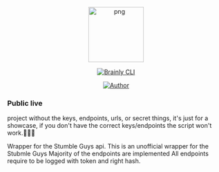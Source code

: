 <p align="center">
<img src="https://avatars.githubusercontent.com/u/69166890?s=400&u=e7016cb6ef729cd1f6c672fa55ab305b6f04ed14&v=4" alt="png" width="128" height="128"/>
</p>
<p align="center">
<a href="#"><img title="Brainly CLI" src="https://img.shields.io/badge/Backend Exploit-green?colorA=%23ff0000&colorB=%23017e40&style=for-the-badge"></a>
</p>
<p align="center">
<a href="https://github.com/xDaswx"><img title="Author" src="https://img.shields.io/badge/Author-xDaswx-red.svg?style=for-the-badge&logo=github"></a>
</p>

### Public live
project without the keys, endpoints, urls, or secret things, it's just for a showcase, if you don't have the correct keys/endpoints the script won't work.📌📌📌

Wrapper for the Stumble Guys api. This is an unofficial wrapper for the Stubmle Guys Majority of the endpoints are implemented All endpoints require to be logged with token and right hash.
